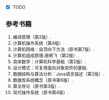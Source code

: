 - [x] TODO

## 参考书籍

1. 编译原理（第2版）.
2. 计算机操作系统（第4版）.
3. 计算机网络：自顶向下方法（原书第7版）.
4. 计算机组成原理.唐朔飞（第2版）.
5. 具体数学：计算机科学基础（第2版）.
6. 设计模式：可复用面向对象软件的基础.
7. 数据结构与算法分析：Java语言描述（第2版）.
8. 数据库系统概念（原书第6版）.
9. 算法导论（原书第3版）.
10. 现代操作系统（原书第4版）.